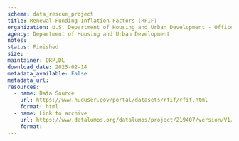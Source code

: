 ```yaml
---
schema: data_rescue_project 
title: Renewal Funding Inflation Factors (RFIF)
organization: U.S. Department of Housing and Urban Development - Office of Policy Development and Research
agency: Department of Housing and Urban Development
notes: 
status: Finished
size: 
maintainer: DRP,DL
download_date: 2025-02-14
metadata_available: False
metadata_url: 
resources:
  - name: Data Source
    url: https://www.huduser.gov/portal/datasets/rfif/rfif.html
    format: html
  - name: Link to archive
    url: https://www.datalumos.org/datalumos/project/219407/version/V1/view
    format: 
---
```

